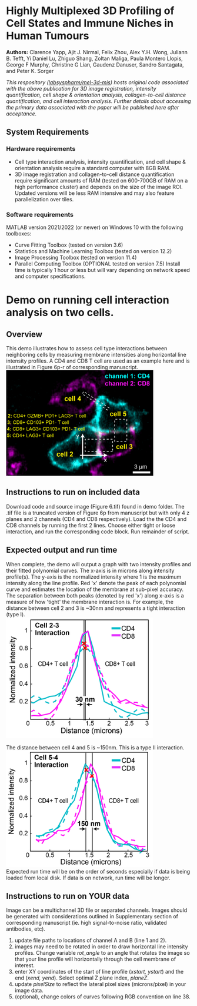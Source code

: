 # Highly Multiplexed 3D Profiling of Cell States and Immune Niches in Human Tumours

**Authors:** Clarence Yapp, Ajit J. Nirmal, Felix Zhou, Alex Y.H. Wong, Juliann B. Tefft, Yi Daniel Lu, Zhiguo Shang, Zoltan Maliga, Paula Montero Llopis, George F Murphy, Christine G Lian, Gaudenz Danuser, Sandro Santagata, and Peter K. Sorger

*This respository ([labsyspharm/mel-3d-mis](https://github.com/labsyspharm/mel-3d-mis)) hosts original code associated with the above publication for 3D image registration, intensity quantification, cell shape & orientation analysis, collagen-to-cell distance quantification, and cell interaction analysis.  Further details about accessing the primary data associated with the paper will be published here after acceptance.*

## System Requirements
### Hardware requirements
+ Cell type interaction analysis, intensity quantification, and cell shape & orientation analysis require a standard computer with 8GB RAM.
+ 3D image registration and collagen-to-cell distance quantification require significant amounts of RAM (tested on 600-700GB of RAM on a high performance cluster) and depends on the size of the image ROI. Updated versions will be less RAM intensive and may also feature parallelization over tiles.

### Software requirements
MATLAB version 2021/2022 (or newer) on Windows 10 with the following toolboxes:
+ Curve Fitting Toolbox (tested on version 3.6)
+ Statistics and Machine Learning Toolbox (tested on version 12.2)
+ Image Processing Toolbox (tested on version 11.4)
+ Parallel Computing Toolbox (OPTIONAL tested on version 7.5)
Install time is typically 1 hour or less but will vary depending on network speed and computer specifications.

# Demo on running cell interaction analysis on two cells.
## Overview
This demo illustrates how to assess cell type interactions between neighboring cells by measuring membrane intensities along horizontal line intensity profiles. A CD4 and CD8 T cell are used as an example here and is illustrated in Figure 6p-r of corresponding manuscript. <img src="https://github.com/labsyspharm/mel-3d-mis/blob/main/Demo/overview.PNG" width="400">

## Instructions to run on included data
Download code and source image (Figure 6.tif) found in demo folder. The .tif file is a truncated version of Figure 6p from manuscript but with only 4 z planes and 2 channels (CD4 and CD8 respectively). Load the the CD4 and CD8 channels by running the first 2 lines. Choose either tight or loose interaction, and run the corresponding code block. Run remainder of script.
## Expected output and run time
When complete, the demo will output a graph with two intensity profiles and their fitted polynomial curves. The x-axis is in microns along intensity profile(s). The y-axis is the normalized intensity where 1 is the maximum intensity along the line profile. Red 'x' denote the peak of each polynomial curve and estimates the location of the membrane at sub-pixel accuracy. The separation between both peaks (denoted by red 'x') along x-axis is a measure of how 'tight' the membrane interaction is. For example, the distance between cell 2 and 3 is ~30nm and represents a tight interaction (type I). <br/>
<img src="https://github.com/labsyspharm/mel-3d-mis/blob/main/Demo/tight.PNG" width="400">

The distance between cell 4 and 5 is ~150nm. This is a type II interaction. <br/>
<img src="https://github.com/labsyspharm/mel-3d-mis/blob/main/Demo/loose.PNG" width="400"> <br/>
Expected run time will be on the order of seconds especially if data is being loaded from local disk. If data is on network, run time will be longer.


## Instructions to run on YOUR data
Image can be a multichannel 3D file or separated channels. Images should be generated with considerations outlined in Supplementary section of corresponding manuscript (ie. high signal-to-noise ratio, validated antibodies, etc).
1. update file paths to locations of channel A and B (line 1 and 2). 
2. images may need to be rotated in order to draw horizontal line intensity profiles. Change variable *rot_angle* to an angle that rotates the image so that your line profile will horizontally through the cell membrane of interest.
3. enter XY coordinates of the start of line profile (*xstart, ystart*) and the end (*xend, yend*). Select optimal Z plane index, *planeZ*.
4. update *pixelSize* to reflect the lateral pixel sizes (microns/pixel) in your image data.
5. (optional), change colors of curves following RGB convention on line 38.










